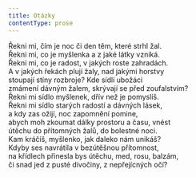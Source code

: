 ```yaml
---
title: Otázky
contentType: prose
---
```


<section>

Řekni mi, čím je noc či den těm, které strhl žal.  
Řekni mi, co je myšlenka a z jaké látky vzniká.  
Řekni mi, co je radost, v jakých roste zahradách.  
A v jakých řekách plují žaly, nad jakými horstvy  
stoupají stíny rozbroje? Kde sídlí ubožáci  
zmámení dávným žalem, skrývají se před zoufalstvím?  
Řekni mi sídlo myšlenek, dřív než je pomyslíš.  
Řekni mi sídlo starých radostí a dávných lásek,  
a kdy zas ožijí, noc zapomnění pomine,  
abych moh zkoumat dálky prostoru a času, vnést  
útěchu do přítomných žalů, do bolestné noci.  
Kam kráčíš, myšlenko, jak daleko nám unikáš?  
Kdyby ses navrátila v bezútěšnou přítomnost,  
na křídlech přinesla bys útěchu, med, rosu, balzám,  
či snad jed z pusté divočiny, z nepřejícných očí?

</section>
